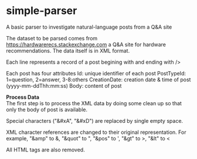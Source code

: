 # simple-parser
A basic parser to investigate natural-language posts from a Q&amp;A site


The dataset to be parsed comes from https://hardwarerecs.stackexchange.com a Q&A site for hardware recommendations. The data itself is in XML format.

Each line represents a record of a post begining with <row> and ending with />

Each post has four attributes
  Id: unique identifier of each post
  PostTypeId: 1=question, 2=answer, 3-8:others
  CreationDate: creation date & time of post (yyyy-mm-ddThh:mm:ss)
  Body: content of post


<b>Process Data</b><br>
The first step is to process the XML data by doing some clean up so that only the body of post is available.

Special characters ("&#xA", "&#xD") are replaced by single empty space.

XML character references are changed to their original representation. For example, "&amp" to &, "&quot" to ", "&pos" to ', "&gt" to >, "&lt" to <

All HTML tags are also removed.
